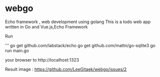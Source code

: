 # webgo
Echo framework , web development using golang
This is a todo web app written in Go and Vue.js,Echo Framework

Run

'''
go get github.com/labstack/echo 
go get github.com/mattn/go-sqlite3
go run main.go


your browser to http://localhost:1323 <br>

Result image : https://github.com/LeeGitaek/webgo/issues/2

